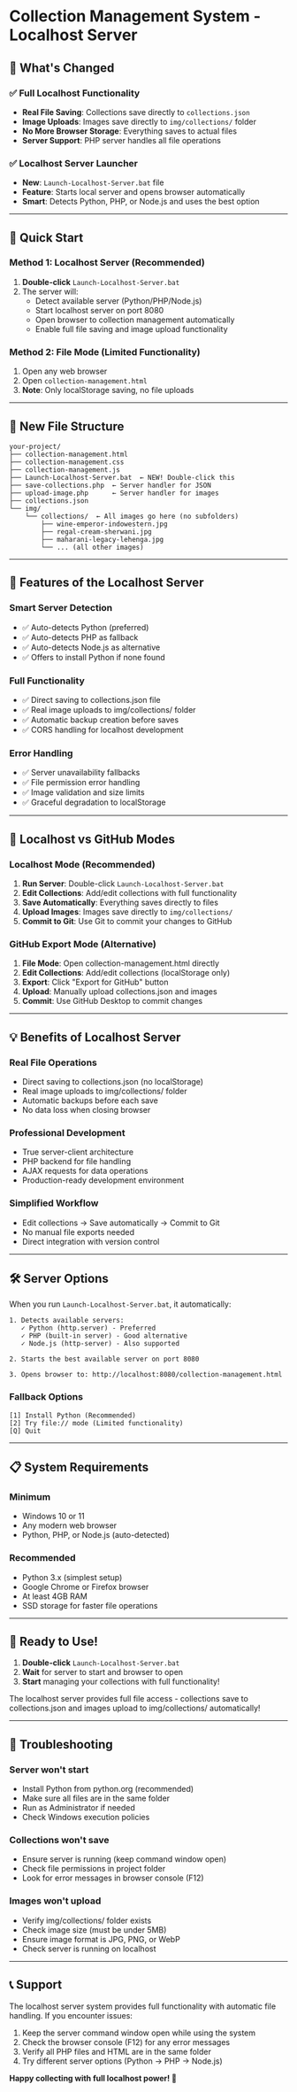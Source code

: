 # Collection Management System - Localhost Server

## 🎯 **What's Changed**

### ✅ **Full Localhost Functionality**
- **Real File Saving**: Collections save directly to `collections.json`
- **Image Uploads**: Images save directly to `img/collections/` folder
- **No More Browser Storage**: Everything saves to actual files
- **Server Support**: PHP server handles all file operations

### ✅ **Localhost Server Launcher**
- **New**: `Launch-Localhost-Server.bat` file
- **Feature**: Starts local server and opens browser automatically
- **Smart**: Detects Python, PHP, or Node.js and uses the best option

---

## 🚀 **Quick Start**

### Method 1: Localhost Server (Recommended)
1. **Double-click** `Launch-Localhost-Server.bat`
2. The server will:
   - Detect available server (Python/PHP/Node.js)
   - Start localhost server on port 8080
   - Open browser to collection management automatically
   - Enable full file saving and image upload functionality

### Method 2: File Mode (Limited Functionality)
1. Open any web browser
2. Open `collection-management.html`
3. **Note**: Only localStorage saving, no file uploads

---

## 📁 **New File Structure**

```
your-project/
├── collection-management.html
├── collection-management.css  
├── collection-management.js
├── Launch-Localhost-Server.bat  ← NEW! Double-click this
├── save-collections.php  ← Server handler for JSON
├── upload-image.php      ← Server handler for images
├── collections.json
└── img/
    └── collections/  ← All images go here (no subfolders)
        ├── wine-emperor-indowestern.jpg
        ├── regal-cream-sherwani.jpg
        ├── maharani-legacy-lehenga.jpg
        └── ... (all other images)
```

---

## 🎯 **Features of the Localhost Server**

### **Smart Server Detection**
- ✅ Auto-detects Python (preferred)
- ✅ Auto-detects PHP as fallback
- ✅ Auto-detects Node.js as alternative
- ✅ Offers to install Python if none found

### **Full Functionality**
- ✅ Direct saving to collections.json file
- ✅ Real image uploads to img/collections/ folder
- ✅ Automatic backup creation before saves
- ✅ CORS handling for localhost development

### **Error Handling**
- ✅ Server unavailability fallbacks
- ✅ File permission error handling
- ✅ Image validation and size limits
- ✅ Graceful degradation to localStorage

---

## 🔄 **Localhost vs GitHub Modes**

### **Localhost Mode (Recommended)**
1. **Run Server**: Double-click `Launch-Localhost-Server.bat`
2. **Edit Collections**: Add/edit collections with full functionality
3. **Save Automatically**: Everything saves directly to files
4. **Upload Images**: Images save directly to `img/collections/`
5. **Commit to Git**: Use Git to commit your changes to GitHub

### **GitHub Export Mode (Alternative)**
1. **File Mode**: Open collection-management.html directly
2. **Edit Collections**: Add/edit collections (localStorage only)
3. **Export**: Click "Export for GitHub" button
4. **Upload**: Manually upload collections.json and images
5. **Commit**: Use GitHub Desktop to commit changes

---

## 💡 **Benefits of Localhost Server**

### **Real File Operations**
- Direct saving to collections.json (no localStorage)
- Real image uploads to img/collections/ folder
- Automatic backups before each save
- No data loss when closing browser

### **Professional Development**
- True server-client architecture
- PHP backend for file handling
- AJAX requests for data operations
- Production-ready development environment

### **Simplified Workflow**
- Edit collections → Save automatically → Commit to Git
- No manual file exports needed
- Direct integration with version control

---

## 🛠️ **Server Options**

When you run `Launch-Localhost-Server.bat`, it automatically:

```
1. Detects available servers:
   ✓ Python (http.server) - Preferred
   ✓ PHP (built-in server) - Good alternative  
   ✓ Node.js (http-server) - Also supported

2. Starts the best available server on port 8080

3. Opens browser to: http://localhost:8080/collection-management.html
```

### **Fallback Options**
```
[1] Install Python (Recommended)
[2] Try file:// mode (Limited functionality)
[Q] Quit
```

---

## 📋 **System Requirements**

### **Minimum**
- Windows 10 or 11
- Any modern web browser
- Python, PHP, or Node.js (auto-detected)

### **Recommended**
- Python 3.x (simplest setup)
- Google Chrome or Firefox browser
- At least 4GB RAM
- SSD storage for faster file operations

---

## 🎉 **Ready to Use!**

1. **Double-click** `Launch-Localhost-Server.bat`
2. **Wait** for server to start and browser to open
3. **Start** managing your collections with full functionality!

The localhost server provides full file access - collections save to collections.json and images upload to img/collections/ automatically!

---

## 🔧 **Troubleshooting**

### **Server won't start**
- Install Python from python.org (recommended)
- Make sure all files are in the same folder
- Run as Administrator if needed
- Check Windows execution policies

### **Collections won't save**
- Ensure server is running (keep command window open)
- Check file permissions in project folder
- Look for error messages in browser console (F12)

### **Images won't upload**
- Verify img/collections/ folder exists
- Check image size (must be under 5MB)
- Ensure image format is JPG, PNG, or WebP
- Check server is running on localhost

---

## 📞 **Support**

The localhost server system provides full functionality with automatic file handling. If you encounter issues:

1. Keep the server command window open while using the system
2. Check the browser console (F12) for any error messages
3. Verify all PHP files and HTML are in the same folder
4. Try different server options (Python → PHP → Node.js)

**Happy collecting with full localhost power! 🎊**
